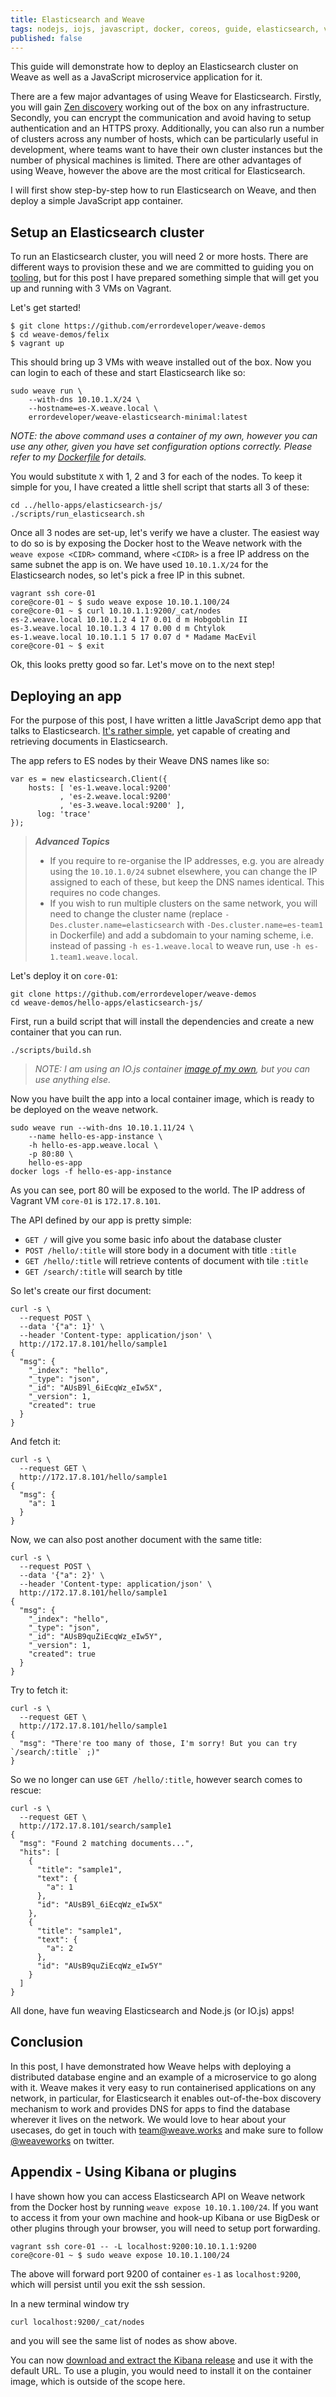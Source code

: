 ```yaml
---
title: Elasticsearch and Weave
tags: nodejs, iojs, javascript, docker, coreos, guide, elasticsearch, vagrant, coreos
published: false
---
```


This guide will demonstrate how to deploy an Elasticsearch cluster on Weave as well as a JavaScript microservice application for it.

There are a few major advantages of using Weave for Elasticsearch. Firstly, you will gain [Zen discovery](http://www.elasticsearch.org/guide/en/elasticsearch/reference/current/modules-discovery-zen.html) working out of the box on any infrastructure. Secondly, you can encrypt the communication and avoid having to setup authentication and an HTTPS proxy. Additionally, you can also run a number of clusters across any number of hosts, which can be particularly useful in development, where teams want to have their own cluster instances but the number of physical machines is limited. There are other advantages of using Weave, however the above are the most critical for Elasticsearch.

I will first show step-by-step how to run Elasticsearch on Weave, and then deploy a simple JavaScript app container.

## Setup an Elasticsearch cluster

To run an Elasticsearch cluster, you will need 2 or more hosts. There are different ways to provision these and we are committed to guiding you on [tooling](http://weaveblog.com/tag/provisioning/), but for this post I have prepared something simple that will get you up and running with 3 VMs on Vagrant.

Let's get started!

```
$ git clone https://github.com/errordeveloper/weave-demos
$ cd weave-demos/felix
$ vagrant up
```

This should bring up 3 VMs with weave installed out of the box. Now you can login to each of these and start Elasticsearch like so:

```
sudo weave run \
    --with-dns 10.10.1.X/24 \
    --hostname=es-X.weave.local \
    errordeveloper/weave-elasticsearch-minimal:latest
```

_NOTE: the above command uses a container of my own, however you can use any other, given you have set configuration options correctly. Please refer to my [Dockerfile](https://github.com/errordeveloper/weave-demos/blob/master/java-containers/elasticsearch/Dockerfile#L32-L33) for details._

You would substitute `X` with 1, 2 and 3 for each of the nodes. To keep it simple for you, I have created a little shell script that starts all 3 of these:

```
cd ../hello-apps/elasticsearch-js/
./scripts/run_elasticsearch.sh
```

Once all 3 nodes are set-up, let's verify we have a cluster. The easiest way to do so is by exposing the Docker host to the Weave network with the `weave expose <CIDR>` command, where `<CIDR>` is a free IP address on the same subnet the app is on. We have used `10.10.1.X/24` for the Elasticsearch nodes, so let's pick a free IP in this subnet.
```
vagrant ssh core-01
core@core-01 ~ $ sudo weave expose 10.10.1.100/24
core@core-01 ~ $ curl 10.10.1.1:9200/_cat/nodes
es-2.weave.local 10.10.1.2 4 17 0.01 d m Hobgoblin II   
es-3.weave.local 10.10.1.3 4 17 0.00 d m Chtylok        
es-1.weave.local 10.10.1.1 5 17 0.07 d * Madame MacEvil 
core@core-01 ~ $ exit
```

Ok, this looks pretty good so far. Let's move on to the next step!

## Deploying an app

For the purpose of this post, I have written a little JavaScript demo app that talks to Elasticsearch. [It's rather simple](https://github.com/errordeveloper/weave-demos/blob/master/hello-apps/elasticsearch-js/index.js), yet capable of  creating and retrieving documents in Elasticsearch.

The app refers to ES nodes by their Weave DNS names like so:
```
var es = new elasticsearch.Client({
    hosts: [ 'es-1.weave.local:9200'
           , 'es-2.weave.local:9200'
           , 'es-3.weave.local:9200' ],
      log: 'trace'
});
```

> ***Advanced Topics***
>
> - If you require to re-organise the IP addresses, e.g. you are already using the `10.10.1.0/24` subnet elsewhere,  you can change the IP assigned to each of these, but keep the DNS names identical. This requires no code changes.
> - If you wish to run multiple clusters on the same network, you will need to change the cluster name (replace `-Des.cluster.name=elasticsearch` with `-Des.cluster.name=es-team1` in Dockerfile) and add a subdomain to your naming scheme, i.e. instead of passing `-h es-1.weave.local` to weave run, use `-h es-1.team1.weave.local`.

Let's deploy it on `core-01`:

```
git clone https://github.com/errordeveloper/weave-demos
cd weave-demos/hello-apps/elasticsearch-js/
```


First, run a build script that will install the dependencies and create a new container that you can run.

```
./scripts/build.sh
```

> _NOTE: I am using an IO.js container [image of my own](https://registry.hub.docker.com/u/errordeveloper/iojs-minimal-runtime/), but you can use anything else._

Now you have built the app into a local container image, which is ready to be deployed on the weave network.

```
sudo weave run --with-dns 10.10.1.11/24 \
    --name hello-es-app-instance \
    -h hello-es-app.weave.local \
    -p 80:80 \
    hello-es-app
docker logs -f hello-es-app-instance
```

As you can see, port 80 will be exposed to the world. The IP address of Vagrant VM `core-01` is `172.17.8.101`.

The API defined by our app is pretty simple:

   - `GET /` will give you some basic info about the database cluster
   - `POST /hello/:title` will store body in a document with title `:title`
   - `GET /hello/:title` will retrieve contents of document with tile `:title`
   - `GET /search/:title` will search by title

So let's create our first document:

```
curl -s \
  --request POST \
  --data '{"a": 1}' \
  --header 'Content-type: application/json' \
  http://172.17.8.101/hello/sample1
{
  "msg": {
    "_index": "hello",
    "_type": "json",
    "_id": "AUsB9l_6iEcqWz_eIw5X",
    "_version": 1,
    "created": true
  }
}
```

And fetch it:
```
curl -s \
  --request GET \
  http://172.17.8.101/hello/sample1
{
  "msg": {
    "a": 1
  }
}
```

Now, we can also post another document with the same title:
```
curl -s \
  --request POST \
  --data '{"a": 2}' \
  --header 'Content-type: application/json' \
  http://172.17.8.101/hello/sample1
{
  "msg": {
    "_index": "hello",
    "_type": "json",
    "_id": "AUsB9quZiEcqWz_eIw5Y",
    "_version": 1,
    "created": true
  }
}
```

Try to fetch it:
```
curl -s \
  --request GET \
  http://172.17.8.101/hello/sample1
{
  "msg": "There're too many of those, I'm sorry! But you can try `/search/:title` ;)"
}
```

So we no longer can use `GET /hello/:title`, however search comes to rescue:

```
curl -s \
  --request GET \
  http://172.17.8.101/search/sample1
{
  "msg": "Found 2 matching documents...",
  "hits": [
    {
      "title": "sample1",
      "text": {
        "a": 1
      },
      "id": "AUsB9l_6iEcqWz_eIw5X"
    },
    {
      "title": "sample1",
      "text": {
        "a": 2
      },
      "id": "AUsB9quZiEcqWz_eIw5Y"
    }
  ]
}
```

All done, have fun weaving Elasticsearch and Node.js (or IO.js) apps!

## Conclusion

In this post, I have demonstrated how Weave helps with deploying a distributed database engine and an example of a microservice to go along with it. Weave makes it very easy to run containerised applications on any network, in particular, for Elasticsearch it enables out-of-the-box discovery mechanism to work and provides DNS for apps to find the database wherever it lives on the network. We would love to hear about your usecases, do get in touch with [team@weave.works](mailto:team@weave.works) and make sure to follow [@weaveworks](https://twitter.com/weaveworks) on twitter.

## Appendix - Using Kibana or plugins

I have shown how you can access Elasticsearch API on Weave network from the Docker host by running `weave expose 10.10.1.100/24`. If you want to access it from your own machine and hook-up Kibana or use BigDesk or other plugins through your browser, you will need to setup port forwarding.

```
vagrant ssh core-01 -- -L localhost:9200:10.10.1.1:9200
core@core-01 ~ $ sudo weave expose 10.10.1.100/24
```
 
The above will forward port 9200 of container `es-1` as `localhost:9200`, which will persist until you exit the ssh session.

In a new terminal window try
```
curl localhost:9200/_cat/nodes
```
and you will see the same list of nodes as show above.
 
You can now [download and extract the Kibana release](http://www.elasticsearch.org/overview/kibana/installation/) and use it with the default URL. To use a plugin, you would need to install it on the container image, which is outside of the scope here.